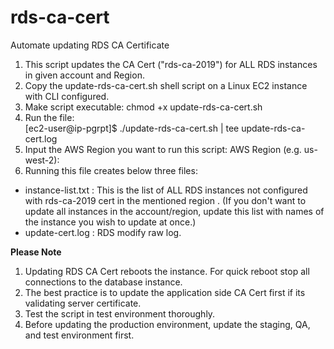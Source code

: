# rds-ca-cert
Automate updating RDS CA Certificate
1. This script updates the CA Cert ("rds-ca-2019") for ALL RDS instances in given account and Region. 
2. Copy the update-rds-ca-cert.sh shell script on a Linux EC2 instance with CLI configured.
3. Make script executable: chmod +x update-rds-ca-cert.sh
4. Run the file:  
[ec2-user@ip-pgrpt]$ ./update-rds-ca-cert.sh | tee update-rds-ca-cert.log
5. Input the AWS Region you want to run this script: 
AWS Region (e.g. us-west-2):
5. Running this file creates below three files:
- instance-list.txt : This is the list of ALL RDS instances not configured with rds-ca-2019 cert in the mentioned region .
(If you don't want to update all instances in the account/region, update this list with names of the instance you wish to update at once.)
- update-cert.log : RDS modify raw log.


**Please Note**
1. Updating RDS CA Cert reboots the instance. For quick reboot stop all connections to the database instance.
2. The best practice is to update the application side CA Cert first if its validating server certificate.
3. Test the script in test environment thoroughly.
4. Before updating the production environment, update the staging, QA, and test environment first. 
